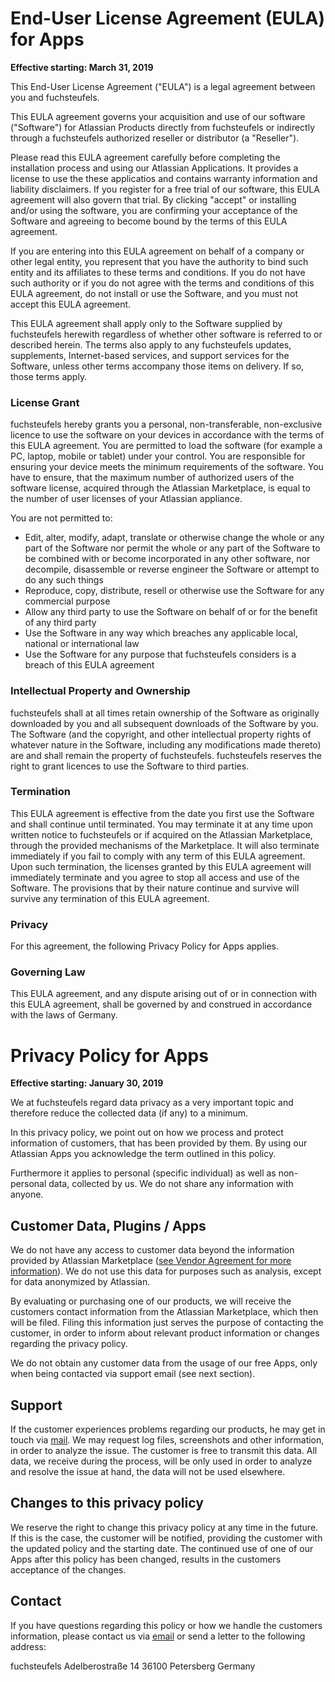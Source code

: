 # End-User License Agreement (EULA) for Apps

**Effective starting: March 31, 2019**

This End-User License Agreement ("EULA") is a legal agreement between you and fuchsteufels.

This EULA agreement governs your acquisition and use of our software ("Software") for Atlassian Products directly from fuchsteufels or indirectly through a fuchsteufels authorized reseller or distributor (a "Reseller").

Please read this EULA agreement carefully before completing the installation process and using our Atlassian Applications. It provides a license to use the these applicatios and contains warranty information and liability disclaimers. If you register for a free trial of our software, this EULA agreement will also govern that trial. By clicking "accept" or installing and/or using the software, you are confirming your acceptance of the Software and agreeing to become bound by the terms of this EULA agreement.

If you are entering into this EULA agreement on behalf of a company or other legal entity, you represent that you have the authority to bind such entity and its affiliates to these terms and conditions. If you do not have such authority or if you do not agree with the terms and conditions of this EULA agreement, do not install or use the Software, and you must not accept this EULA agreement.

This EULA agreement shall apply only to the Software supplied by fuchsteufels herewith regardless of whether other software is referred to or described herein. The terms also apply to any fuchsteufels updates, supplements, Internet-based services, and support services for the Software, unless other terms accompany those items on delivery. If so, those terms apply.

### License Grant

fuchsteufels hereby grants you a personal, non-transferable, non-exclusive licence to use the software on your devices in accordance with the terms of this EULA agreement. You are permitted to load the software (for example a PC, laptop, mobile or tablet) under your control. You are responsible for ensuring your device meets the minimum requirements of the software. You have to ensure, that the maximum number of authorized users of the software license, acquired through the Atlassian Marketplace, is equal to the number of user licenses of your Atlassian appliance.

You are not permitted to:

* Edit, alter, modify, adapt, translate or otherwise change the whole or any part of the Software nor permit the whole or any part of the Software to be combined with or become incorporated in any other software, nor decompile, disassemble or reverse engineer the Software or attempt to do any such things
* Reproduce, copy, distribute, resell or otherwise use the Software for any commercial purpose
* Allow any third party to use the Software on behalf of or for the benefit of any third party
* Use the Software in any way which breaches any applicable local, national or international law
* Use the Software for any purpose that fuchsteufels considers is a breach of this EULA agreement

### Intellectual Property and Ownership

fuchsteufels shall at all times retain ownership of the Software as originally downloaded by you and all subsequent downloads of the Software by you. The Software (and the copyright, and other intellectual property rights of whatever nature in the Software, including any modifications made thereto) are and shall remain the property of fuchsteufels. fuchsteufels reserves the right to grant licences to use the Software to third parties.

### Termination

This EULA agreement is effective from the date you first use the Software and shall continue until terminated. You may terminate it at any time upon written notice to fuchsteufels or if acquired on the Atlassian Marketplace, through the provided mechanisms of the Marketplace. It will also terminate immediately if you fail to comply with any term of this EULA agreement. Upon such termination, the licenses granted by this EULA agreement will immediately terminate and you agree to stop all access and use of the Software. The provisions that by their nature continue and survive will survive any termination of this EULA agreement.

### Privacy

For this agreement, the following Privacy Policy for Apps applies.

### Governing Law

This EULA agreement, and any dispute arising out of or in connection with this EULA agreement, shall be governed by and construed in accordance with the laws of Germany.


# Privacy Policy for Apps

**Effective starting: January 30, 2019**

We at fuchsteufels regard data privacy as a very important topic and therefore reduce the collected data (if any) to a minimum.

In this privacy policy, we point out on how we process and protect information of customers, that has been provided by them. By using our Atlassian Apps you acknowledge the term outlined in this policy.

Furthermore it applies to personal (specific individual) as well as non-personal data, collected by us. We do not share any information with anyone.

## Customer Data, Plugins / Apps

We do not have any access to customer data beyond the information provided by Atlassian Marketplace ([see Vendor Agreement for more information](https://www.atlassian.com/licensing/marketplace/publisheragreement)). We do not use this data for purposes such as analysis, except for data anonymized by Atlassian.

By evaluating or purchasing one of our products, we will receive the customers contact information from the Atlassian Marketplace, which then will be filed. Filing this information just serves the purpose of contacting the customer, in order to inform about relevant product information or changes regarding the privacy policy.

We do not obtain any customer data from the usage of our free Apps, only when being contacted via support email (see next section).

## Support

If the customer experiences problems regarding our products, he may get in touch via [mail](mailto:support@fuchsteufels.de). We may request log files, screenshots and other information, in order to analyze the issue. The customer is free to transmit this data. All data, we receive during the process, will be only used in order to analyze and resolve the issue at hand, the data will not be used elsewhere.

## Changes to this privacy policy

We reserve the right to change this privacy policy at any time in the future. If this is the case, the customer will be notified, providing the customer with the updated policy and the starting date. The continued use of one of our Apps after this policy has been changed, results in the customers acceptance of the changes.

## Contact

If you have questions regarding this policy or how we handle the customers information, please contact us via [email](mailto:markus@fuchsteufels.de) or send a letter to the following address:

fuchsteufels
Adelberostraße 14
36100 Petersberg
Germany
